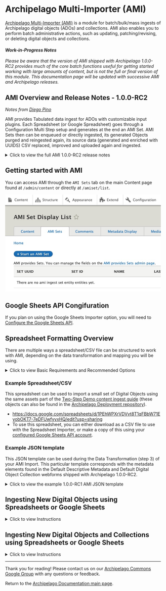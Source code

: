# Archipelago Multi-Importer (AMI)

[Archipelago Multi-Importer (AMI)](https://github.com/esmero/ami) is a module for batch/bulk/mass ingests of Archipelago digital objects (ADOs) and collections. AMI also enables you to perform batch administrative actions, such as updating, patching/revising, or deleting digital objects and collections.

#### *Work-in-Progress Notes*

*Please be aware that the version of AMI shipped with Archipelago 1.0.0-RC2 provides much of the core batch functions useful for getting started working with large amounts of content, but is not the full or final version of this module. This documentation page will be updated with successive AMI and Archipelago releases.*	
## AMI Overview and Release Notes - 1.0.0-RC2
*Notes from [Diego Pino](https://github.com/DiegoPino)*

AMI provides Tabulated data ingest for ADOs with customizable input plugins. Each Spreadsheet (or Google Spreadsheet) goes through a Configuration Multi Step setup and generates at the end an AMI Set. AMI Sets then can be enqueued or directly ingested, its generated Objects purged and reingested again, its source data (generated and enriched with UUIDS) CSV replaced, improved and uploaded again and ingested. 

<details><summary>Click to view the full AMI 1.0.0-RC2 release notes</summary>
<span>

#### Setup Steps: 
AMI has Ingest, Update and Patch capabilities. AMI has a plugin system to fetch data. The data can come from multiple sources and right now (RC2) CSV/EXCEL or Google Spreadsheets are the ones enabled. Direct from Solr/OAI/API is on the works too for RC3. AMI can read files locally from the server, remotely from URLs or remotely from Private Backend Storage (S3). It does parent/children validation, makes sure that parents are ingested first, cleans broken relationships, allows arbitrary multi relations to be generated in a single ROW (ismemberof, partOf, etc)  pointing to other rows or existing ADOs (via UUIDs) and can process rows directly as JSON or preprocessed via a Metadata Display entity (twig template) capable of producing JSON output. These templates can be configured by “type”, Articles v/s 3DModel can have different ones. Even which columns contain Files can be configured at that level.

#### AMI Set Entity: 
Ami Sets are special custom entities that hold an Ingest Strategy generated via the previous Setup steps (as JSON with all it's settings), a CSV with data imported from the original source (with UUIDs prepopulated if they were not provided by the user). These AMI sets are simpler and faster than “batch sets” because they do not have a single entry per Object to be ingested. All data lives in a CSV. This means the CSV of an AMI set can be corrected and reuploaded. Users can then Process a Set either putting the to be ingested ADOs in the queue and let Hydroponics Service do the rest or directly via Batch on the UI. ADOs generated by a set can also be purged from there. These sets can also be created manually if needed of any of the chosen settings modified anytime. Which AMI set generated the Ingest is also tracked in a newly created ADO’s JSON and any other extra data (or fixed data e.g common Rights statements, or LoD) can be provided by a Twig Template. Ingest is amazingly fast. We monitored Ingest with Remote URL(islandora Datastreams) files of 15Mbytes average at a speed of 2 seconds per Object (including all post processing) continuously for a set of 100+.

#### Search and Replace: 
This module also provides a simple search/replace text VBO action (handles JSON as text) and a full blown JSONPATCH VBO action to batch modify ADOs. The last one is extremely powerful permitting multiple operations at the same time with tests. E.g replace a certain value, add another value, remove another value only if a certain test (e.g “type”:”Article” and “date_of_digital”: “2020-09-09”) matches. If any tests fail the whole operation will be canceled for that ADO. An incomplete “Webform” VBO action is present but not fully functional yet. This one allows you to choose a Webform, a certain element inside that Webform and then find and replace using the same Interface you would see while editing/adding a new ADO via the web form workflow. Should be ready by RC3.

</span>
</details>

## Getting started with AMI

You can access AMI through the `AMI Sets` tab on the main Content page found at `/admin/content` or directly at `/amiset/list`.

  ![AMI Sets List](/imgs/ami/AMIsetsList.jpg)

## Google Sheets API Congifuration

If you plan on using the Google Sheets Importer option, you will need to [Configure the Google Sheets API](/docs/googleapi.md).

## Spreadsheet Formatting Overview

There are multiple ways a spreadsheet/CSV file can be structured to work with AMI, depending on the data transformation and mapping you will be using.

<details><summary>Click to view Basic Requirements and Recommended Options</summary>
<span>

- For most standard AMI ingests, each Row of your spreadsheet/CSV will correspond to a single Digital Object or Collection.
- Columns in your spreadsheet/CSV can be mapped to different data (files) and metadata elements (label, description, subjects, etc.).

- It is recommended that different types of files are placed into separate columns--"images", "documents", "models", "videos", "audios".
  - Filepaths can point to remote files, to existing files within your docker container, and s3 (or other storage type/location that is accessible to Archipelago).
      - Example path for existing file within docker container:
      `/var/www/html/d8content/myAMIimage.jpg`
      - Example s3 path:
      `s3://myAMIuploads/myAMIdocument.pdf`
      - Example remote filepath:
      `https://dogsaregreat.edu/dogs.tiff`
  - **Multiple files can be placed in a single cell, separated by a semicolon ( ; ).** You can also place multiple files into separate columns (of the same filetype), but this may result in a large and cumbersome spreadsheet.
  - For Digital Objects comprised of multiple types of files, such as an Oral History Interview with an audio file and a PDF transcript file, you can place different file types within different corresponding columns for the same Row.
  - It is recommended that filepaths are copied/stored as plain (non hyperlinked) formatted text.

- **Every spreadsheet/CSV file should contain the following Columns:**
  - `node_uuid`
    - this can be empty
    - if empty, Archipelago will automatically generate UUIDs
    - can be used with existing UUIDs during migrations
  - `type`
    - the Digital Object or Digital Object Collection Type, such as 'Photograph' or 'Collection'
  - `label`
    - the title of the Digital Object or Collection

- **Recommended Columns:**
  - Files as defined above
    - `images`, `audios`, `documents`, etc.
  - `ismemberof` and/or `ispartof` (and/or whatever predicate corresponds with the relationship you are mapping)
    - these columns can be used to connect related objects using the object-to-object relationship that matches your needs
    - these columns can hold 3 types of values
      - empty (no value)
      - an integer to connect an object to another object's corresponding row in the same spreadsheet/CSV
        * Ex: Row 2 corresponds to a Digital Object Collection; for a Digital Object corresponding to Row 3, the 'ismemberof' column contains a value of '2'. The Digital Object in Row 3 would be ingested as a member of the Digital Object Collection in Row 2.
      - a UUID to connect with an already ingested object
  - Metadata - for all the rich, detailed information associated with your Digital Objects and Collections
    - Every Column header will become a JSON Key and each cell a JSON value for that Key
    - You can use direct JSON snippets such as:
    ````
    [{"uri": "http://id.loc.gov/authorities/subjects/sh95008857","label": "Digital libraries"}]
    ````

    - If you have an advanced twig template with the necessary logic, you can place data in cells that can be parsed and structured in various ways (such as multiple values separated by semicolons split accordingly, capitalization of values based on defined patterns, etc.)

    </span>
    </details>

### Example Spreadsheet/CSV    

This spreadsheet can be used to import a small set of Digital Objects using the same assets part of the [Two-Step Demo content ingest guide](https://github.com/esmero/archipelago-deployment/blob/1.0.0-RC1/docs/democontent.md) (these objects can also be found in the [Archipelago Deployment repository](https://github.com/esmero/archipelago-deployment)).

* https://docs.google.com/spreadsheets/d/1PEhWPXrVDVvt8T1qFBbW71EyobOKT7-7eDFUwfyyxHQ/edit?usp=sharing
* To use this spreadsheet, you can either download as a CSV file to use with the Spreadsheet Importer, or make a copy of this using your [configured Google Sheets API account](/docs/googleapi.md).

### Example JSON template

This JSON template can be used during the Data Transformation (step 3) of your AMI Import. This particular template corresponds with the metadata elements found in the Default Descriptive Metadata and Default Digital Object Collection webforms shipped with Archipelago 1.0.0-RC2.

  <details><summary>Click to view the example 1.0.0-RC1 AMI JSON template</summary>
  <span>

To use this template, copy and paste the JSON below directly into a new Metadata Display, found here for a local`http://localhost:8001/metadatadisplay/list` or `http://yoursite.org/metadatadisplay/list`. Select `JSON` as the 'Primary mime type this Twig Template entity will generate as output' for this new Metadata Display.

```json_encode
  {
      "type": {{ data.type|json_encode|raw }},
      "label": {{ data.label|json_encode|raw }},
      "issue_number": {{ data.issue_number|json_encode|raw }},
      "interviewee": {{ data.interviewee|json_encode|raw }},
      "interviewer": {{ data.interviewer|json_encode|raw }},
      "duration": {{ data.duration|json_encode|raw }},
      "website_url": {{ data.website_url|json_encode|raw }},
      "description": {{ data.description|json_encode|raw }},
      "date_created": {{ data.date_created|json_encode|raw }},
      "creator": {{ data.creator|json_encode|raw }},
      "creator_lod": {{ data.creator_lod|json_encode|raw }},
      "publisher": {{ data.publisher|json_encode|raw }},
      "language": {{ data.language|json_encode|raw }},
      "ismemberof": [],
      "owner": {{ data.owner|json_encode|raw }},
      "local_identifier": {{ data.local_identifier|json_encode|raw }},
      "date_published": {{ data.date_published|json_encode|raw }},
      "rights_statements": {{ data.rights_statements|json_encode|raw }},
      "rights": {{ data.rights|json_encode|raw }},
      "subject_loc": {{ data.subject_loc|json_encode|raw }},
      "subject_lcnaf_personal_names": {{ data.subject_lcnaf_personal_names|json_encode|raw }},
      "subject_lcnaf_corporate_names": {{ data.subject_lcnaf_corporate_names|json_encode|raw }},
      "subject_lcnaf_geographic_names": {{ data.subject_lcnaf_geographic_names|json_encode|raw }},
      "subject_lcgft_terms": {{ data.subject_lcgft_terms|json_encode|raw }},
      "subject_wikidata": {{ data.subject_wikidata|json_encode|raw }},
      "edm_agent": {{ data.edm_agent|json_encode|raw }},
      "term_aat_getty": {{ data.term_aat_getty|json_encode|raw }},
      "geographic_location": {{ data.geographic_location|json_encode|raw }},
      "subjects_local_personal_names": {{ data.subjects_local_personal_names|json_encode|raw }},
      "subjects_local": {{ data.subjects_locals|json_encode|raw }},
      "audios": [],
      "images": [],
      "models": [],
      "videos": [],
      "documents": [],
      "as:generator": {
          "type": "Create",
          "actor": {
              "url": {{ setURL|json_encode|raw }},
              "name": "ami",
              "type": "Service"
          },
          "endTime": "{{"now"|date("c")}}",
          "summary": "Generator",
          "@context": "https:\/\/www.w3.org\/ns\/activitystreams"
      },
      "upload_associated_warcs": []
  }
```

</span>
</details>  

## Ingesting New Digital Objects using Spreadsheets or Google Sheets

<details><summary>Click to view Instructions</summary>
<span>

From either the main Content page or the AMI Sets List page, select the 'Start an AMI set' button to begin.

#### Step 1: Plugin Selection
Select the Plugin type you will be using from the dropdown menu.
  - Google Sheets Importer
  - Spreadsheet Importer  (if using local CSV file)

    ![Plugin Importer Select](/imgs/ami/PluginImporterSelect.jpg)

_*The `Remote JSON API Importer` and additional remote import source options (for other repository systems) will be covered in separate tutorials following future releases._

#### Step 2: Operation and Spreadsheet Source Selection
Select 'Create New ADOs' as the Operation you would like to perform.

- If using Google Sheets Importer:
  - Enter the ID of your Google Sheet
  - Enter the Cell Range for your Google Sheet

    ![Google Sheets Importer](/imgs/ami/AMIstep2googlesheets.jpg)

- If using Spreadsheet Importer:
  - Select 'Choose File' to upload the CSV you will be using.

    ![Google Sheets Importer](/imgs/ami/AMIstep2spreadsheet.jpg)  

#### Step 3: Data Transformation Selections
Select the data transformation approach--how your source data will be transformed into ADO (Archipelago Digital Object) Metadata.

- You will have 3 options for your data transformation approach:
  1. Direct
    - Columns from your spreadsheet source will be cast directly to ADO metadata (JSON), without transformation/further processing (only intended for use with simple data strings).
  2. Custom (Expert Mode)
    - Provides very granular custom data transformation and mapping options
    - Needs to be used if importing Digital Objects and Digital Object Collections at the same time/from same spreadsheet source (see separate instructions below).
  3. Template
    - Columns from your spreadsheet source will be cast to ADO metadata (JSON) using a Twig template setup for JSON output.

- You will also need to Select which columns contain filenames, entities or URLS where files can be fetched from. Select what columns correspond to the Digital Object types found in your spreadsheet source.

- Lastly, for this step, you will need to select the destination Fields and Bundles for your New ADOs. If your spreadsheet source only contains Digital Objects, select `Strawberry (Descriptive Metadata source) for Digital Object`

  - If using Sheet 1 of the Demo AMI Ingest set (found above):
   - Select `Template` and use the AMI Ingest JSON template that corresponds with your metadata elements.
   - Select `images`, `documents`, and `audios` for the file source/fetching.

   ![AMI Step 3 Data Transformation Mappings](/imgs/ami/AMIstep3JSONtemplateDataTransformation.jpg)

#### Step 4: Global ADO Mappings
Select your global ADO mappings.
  - Even if empty (no values), select `node_uuid` and any relationship predicate columns (such as `ismemberof`).
  - By default, the option to automatically assigns UUIDs is selected. If you have existing UUIds, unselect this option.
  - Select the corresponding Columns for the Required ADO mappings.
  - If using Sheet 1 of the Demo AMI Ingest set (found above):
    - Select both `ismemberof` and `node_uuid` for ADO Parent columns
    - Keep 'Automatically assign UUID' checked
    - Do not select any column for 'Sequence'
    - Select the `label` column for ADO Label

    ![AMI Step 4 Global ADO Mappings](/imgs/ami/AMIstep4GlobalADOmappings.jpg)

#### Step 5: ZIP upload

Provide an optional ZIP file containing your assets.
  - You may choose to upload a ZIP file containing all or some of the corresponding files specified in your csv/spreadsheet.
  - The file upload size restrictions specified in your Archipelago instance will apply here (512MB maximum by default). 
 
 ![AMI Step 5 Zip](/imgs/ami/AMIstep5zip.jpg) 
  
  - Please note, when creating your ZIP file (in particular, within an OSX environment): only select the folders and files needed, not the top/enclosing folder they are in. 
   
<details><summary>Click to view screenshot of example ZIP file creation in OSX</summary>
<span>
	
 ![Example ZIP OSX](/imgs/ami/ExampleZipOSX.jpg)
	
</span>
</details>  

#### Step 6: AMI Set Confirmation

You will now see a message letting you know that 'Your source data was saved and is available as a CSV at `linktotheAMIgenerated.csv`

The message will also let you know that your New AMI Set was created and provide a link to the AMI Set page.

  ![AMI Step 6](/imgs/ami/AMIStep6.jpg)

#### Step 7: AMI Set Processing

Your newly created AMI Set will now need to be Processed.

If you clicked on the 'see it here' link in Step 6, you will be brought to the AMI Set page for review. From this page you can review the JSON configuration for your set (determined by your selections in the preceeding steps).

  ![AMI Set Admin Review](/imgs/ami/AMIsetAdminReview.jpg)

To Process this set, navigate to the `Process` tab. You will have two options related to the Processing outcome for your AMI Set. 
 - Option 1: Select the "Desired ADOS Statuses After Process" for both Digital Objects (and Digital Object Collections, if also part of your ingest).
	- The Statuses you have available will reflect the publication workflow/moderation states (such as Draft, Published, Archived/Unpublished) setup in your Archipelago instance, and the permissions associated your user account.	
 - Option 2: You may choose to check the option to 'Enqueue but do not process Batch' to place the AMI set in the Queue to Process. *For the AMI version shipped with Archipelago 1.0.0-RC2, the option to 'Enqueue' for scheduled/future Processing should only be used if the Queue operations for your Archipelago instance are configured. Please return to this page for updated Enqueueing instructions that will accompany future releases.*
 - Select `Confirm` to continue. 
	
  ![AMI Admin Set Process](/imgs/ami/AMIsetAdminProcessRC2.jpg)

You may also select `Process` from the `Operations` menu for the AMI set from the main `AMI sets` page.

  ![AMI Sets Admin Process Operations Menu](/imgs/ami/AMISetAdminProcessOpsMenu.jpg)
  
If you chose to 'Confirm" and Process your AMI Set immediately, proceed to Step 9: Processing and ADO Creation.   

#### Step 8: Queue Manager (if not Processing immediately)

If you chose to place your AMI set in the Queue to Process in step 7, you may need to navigate to the Queue Manager found at `/admin/config/system/queue-ui`. (Be sure to select the `Queue Manager` under the System section, not the `Queue Manager for Hydroponic Service` under the Archipelago section). If the Queue operations for your Archipelago instance have been configured, you can simply leave your AMI Set in the Queue for Processing on the preconfigured schedule.

  ![AMI Queue Manager](/imgs/ami/AMIqueueMgr.jpg)

To Process your AMI Set immediately from the Queue Manager page, select the checkbox next to the 'AMI Digital Object Ingester Queue Worker'. Keep the `Action` menu set to `Batch Process` and click the `Apply to selected items` button.

  ![AMI Queue Manager Batch](/imgs/ami/AMIqueueMgrBatchProcess.jpg)

#### Step 9: Processing and ADO Creation

Your AMI set will now be Processed. You can follow the set's progress through the `Processing queues` loading screen.

  ![AMI Processing Queues](/imgs/ami/AMIprocessingQueue.jpg)

After your AMI set is Processed, you will receive confirmation messages letting you know your Digital Objects were successfully created. 

  ![AMI Set Succes](/imgs/ami/AMIsetSuccessRC2.jpg)
  
From this message, you can click on each ADO title to review the new created Digital Object (or Collection) if you wish. Or, you may proceed to step 10.  

#### Step 10: Review your newly created Digital Objects

Return to the main Content page found at `/admin/content` and review your newly created Digital Objects. After ensuring that files and metadata elements were mapped correctly, you may choose to change the Status for your Digital Objects to 'Published'. Celebrate your AMI success with a fresh coffee, tea, or cookie!

</span>
</details>  

## Ingesting New Digital Objects and Collections using Spreadsheets or Google Sheets

<details><summary>Click to view Instructions</summary>
<span>

From either the main Content page or the AMI Sets List page, select the 'Start an AMI set' button to begin.

#### Steps 1: Plugin Selection & Step 2: Operation and Spreadsheet Source Selection
Follow the same instructions found above for Ingesting New Digital Objects.

#### Step 3: Data Transformation Selections
To import Digital Objects and Digital Object Collections at the same time/from same spreadsheet source, you will need to select the `Custom (Expert Mode)` option for your data transformation approach.
  - Custom (Expert Mode)
    - Provides very granular custom data transformation and mapping options

You will then need to 'Select your Custom Data Transformation and Mapping Options' for each of your Digital Object types.

- For Collection objects:
 - Select either the Direct or Template (and corresponding JSON template) option for your data transformation approach.
 - Select the destination Fields and Bundles for `Strawberry (Descriptive Metadata source) for Digital Object Collection`
 - You may also wish to Select which columns contain filenames, entities or URLS where files can be fetched from. For most Collection objects, you will either leave unselected or choose `images` if you are uploading a thumbnail image for your Collection.

![AMI Custom Mode Collections](/imgs/ami/AMIcustomModeCollections.jpg)

- For **each** Digital Object type in your spreadsheet source:
  - You will also need to select either the Direct or Template (and corresponding JSON template) option for your data transformation approach.
  - Then select which columns contain filenames, entities or URLS where files can be fetched from. Select what columns correspond to the Digital Object types found in your spreadsheet source.
  - Then Select the destination Fields and Bundles for `Strawberry (Descriptive Metadata source) for Digital Object`
  - For example, for Book type Digital Objects, you would select the following options (as depicted in this screenshot):

  ![AMI Custom Digital Object Mappings](/imgs/ami/AMIcustomDigitalObjectMappings.jpg)  

- If using Sheet 2 of the Demo AMI Ingest set (found above):
   - Follow the instructions for mapping the Digital Object Collection (found in row 2), using the Template Data transformation approach with the AMI 1.0.0-RC1 JSON Template. Also select the destination Fields and Bundles for `Strawberry (Descriptive Metadata source) for Digital Object Collection`. Leave the file source fetching unselected.
   - For the Book, Photograph, and Conversation (Oral History) Digital Object types, choose the same the Template Data transformation approach with the AMI 1.0.0-RC1 JSON Template.
   - For Book object types, select `images` and `documents` for file source fetching.
   - For Photograph object types, select `images` for file source fetching.
   - For Conversation (Oral History) object types, select `images`, `documents`, and `audio` for file source fetching.

#### Step 4: Global ADO Mappings

Select your global ADO mappings.
  - Even if empty (no values), select `node_uuid`.
  - In order to make sure that Digital Objects containing the corresponding UUID or spreadsheet row number for any corresponding Collections, make sure `ismemberof` is also selected in the ADO Parent Columns.
  - By default, the option to automatically assigns UUIDs is selected. If you have existing UUIds, unselect this option.
  - Select the corresponding Columns for the Required ADO mappings.
  - If using Sheet 2 of the Demo AMI Ingest set (found above):
    - Select both `ismemberof` and `node_uuid` for ADO Parent columns
    - Keep 'Automatically assign UUID' checked
    - Do not select any column for 'Sequence'
    - Select the `label` column for ADO Label

    ![AMI Step 4 Global ADO Mappings](/imgs/ami/AMIstep4GlobalADOmappings.jpg)

#### Step 5-10:

Follow the same instructions found in Steps 5-10 above. As part of step 10, make sure your Digital Objects were ingested into the corresponding Collections you mapped them to in your spreadsheet source. Please note, you will need to Publish the Digital Objects before the Objects will appear in the Collection's View page (whether accessed as a logged-in Admin user or Anonymous/Public user). Celebrate your next AMI success with another fresh coffee, tea, or cookie!

</span>
</details>

---

Thank you for reading! Please contact us on our [Archipelago Commons Google Group](https://groups.google.com/forum/#!forum/archipelago-commons) with any questions or feedback.

Return to the [Archipelago Documentation main page](../README.md).
